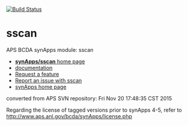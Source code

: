 [![Build Status](https://travis-ci.org/epics-modules/sscan.svg?branch=master)](https://travis-ci.org/epics-modules/sscan)

# sscan
APS BCDA synApps module: sscan

* [**synApps/sscan** home page](http://aps.anl.gov/bcda/synApps/sscan/sscan.html)
* [documentation](https://github.com/epics-modules/sscan/blob/master/documentation/README.md)
* [Request a feature](https://github.com/epics-modules/sscan/issues/new?title=%20FEATURE%20SHORT%20DESCRIPTION&body=**Feature%20Long%20Description**%0A%0A**Why%20should%20this%20be%20added?**%0A&labels=enhancement)
* [Report an issue with sscan](https://github.com/epics-modules/sscan/issues/new?title=%20ISSUE%20NAME%20HERE&body=**Describe%20the%20issue**%0A%0A**Steps%20to%20reproduce**%0A1.%20Step%20one%0A2.%20Step%20two%0A3.%20Step%20three%0A%0A**Expected%20behaivour**%0A%0A**Actual%20behaviour**%0A%0A**Build%20Environment**%0AArchitecture:%0AEpics%20Base%20Version:%0ADependent%20Module%20Versions:&labels=bug)
* [synApps home page](http://www.aps.anl.gov/bcda/synApps)

converted from APS SVN repository: Fri Nov 20 17:48:35 CST 2015

Regarding the license of tagged versions prior to synApps 4-5,
refer to http://www.aps.anl.gov/bcda/synApps/license.php
